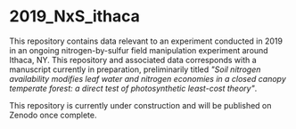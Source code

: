 # 2019_NxS_ithaca
This repository contains data relevant to an experiment conducted in 2019 in an ongoing nitrogen-by-sulfur field manipulation experiment around Ithaca, NY. This repository and associated data corresponds with a manuscript currently in preparation, preliminarily titled *"Soil nitrogen availability modifies leaf water and nitrogen economies in a closed canopy temperate forest: a direct test of photosynthetic least-cost theory"*.

This repository is currently under construction and will be published on Zenodo once complete.
